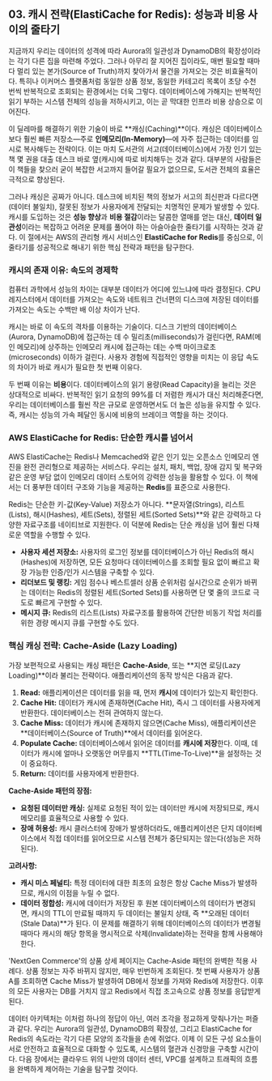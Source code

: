 ## 03. 캐시 전략(ElastiCache for Redis): 성능과 비용 사이의 줄타기

지금까지 우리는 데이터의 성격에 따라 Aurora의 일관성과 DynamoDB의 확장성이라는 각기 다른 집을 마련해 주었다. 그러나 아무리 잘 지어진 집이라도, 매번 필요할 때마다 멀리 있는 본가(Source of Truth)까지 찾아가서 물건을 가져오는 것은 비효율적이다. 특히나 이커머스 플랫폼처럼 동일한 상품 정보, 동일한 카테고리 목록이 초당 수천 번씩 반복적으로 조회되는 환경에서는 더욱 그렇다. 데이터베이스에 가해지는 반복적인 읽기 부하는 시스템 전체의 성능을 저하시키고, 이는 곧 막대한 인프라 비용 상승으로 이어진다.

이 딜레마를 해결하기 위한 기술이 바로 **캐싱(Caching)**이다. 캐싱은 데이터베이스보다 훨씬 빠른 저장소—주로 **인메모리(In-Memory)**—에 자주 접근하는 데이터를 임시로 복사해두는 전략이다. 이는 마치 도서관의 서고(데이터베이스)에서 가장 인기 있는 책 몇 권을 대출 데스크 바로 옆(캐시)에 따로 비치해두는 것과 같다. 대부분의 사람들은 이 책들을 찾으러 굳이 복잡한 서고까지 들어갈 필요가 없으므로, 도서관 전체의 효율은 극적으로 향상된다.

그러나 캐싱은 공짜가 아니다. 데스크에 비치된 책의 정보가 서고의 최신판과 다르다면(데이터 불일치), 잘못된 정보가 사용자에게 전달되는 치명적인 문제가 발생할 수 있다. 캐시를 도입하는 것은 **성능 향상**과 **비용 절감**이라는 달콤한 열매를 얻는 대신, **데이터 일관성**이라는 복잡하고 어려운 문제를 풀어야 하는 아슬아슬한 줄타기를 시작하는 것과 같다. 이 절에서는 AWS의 관리형 캐시 서비스인 **ElastiCache for Redis**를 중심으로, 이 줄타기를 성공적으로 해내기 위한 핵심 전략과 패턴을 탐구한다.

### 캐시의 존재 이유: 속도의 경제학

컴퓨터 과학에서 성능의 차이는 대부분 데이터가 어디에 있느냐에 따라 결정된다. CPU 레지스터에서 데이터를 가져오는 속도와 네트워크 건너편의 디스크에 저장된 데이터를 가져오는 속도는 수백만 배 이상 차이가 난다.



캐시는 바로 이 속도의 격차를 이용하는 기술이다. 디스크 기반의 데이터베이스(Aurora, DynamoDB)에 접근하는 데 수 밀리초(milliseconds)가 걸린다면, RAM(메인 메모리)에 상주하는 인메모리 캐시에 접근하는 데는 수백 마이크로초(microseconds) 이하가 걸린다. 사용자 경험에 직접적인 영향을 미치는 이 응답 속도의 차이가 바로 캐시가 필요한 첫 번째 이유다.

두 번째 이유는 **비용**이다. 데이터베이스의 읽기 용량(Read Capacity)을 늘리는 것은 상대적으로 비싸다. 반복적인 읽기 요청의 99%를 더 저렴한 캐시가 대신 처리해준다면, 우리는 데이터베이스를 훨씬 작은 규모로 운영하면서도 더 높은 성능을 유지할 수 있다. 즉, 캐시는 성능의 가속 페달인 동시에 비용의 브레이크 역할을 하는 것이다.

### AWS ElastiCache for Redis: 단순한 캐시를 넘어서

AWS ElastiCache는 Redis나 Memcached와 같은 인기 있는 오픈소스 인메모리 엔진을 완전 관리형으로 제공하는 서비스다. 우리는 설치, 패치, 백업, 장애 감지 및 복구와 같은 운영 부담 없이 인메모리 데이터 스토어의 강력한 성능을 활용할 수 있다. 이 책에서는 더 풍부한 데이터 구조와 기능을 제공하는 **Redis**를 표준으로 사용한다.

Redis는 단순한 키-값(Key-Value) 저장소가 아니다. **문자열(Strings), 리스트(Lists), 해시(Hashes), 세트(Sets), 정렬된 세트(Sorted Sets)**와 같은 강력하고 다양한 자료구조를 네이티브로 지원한다. 이 덕분에 Redis는 단순 캐싱을 넘어 훨씬 다채로운 역할을 수행할 수 있다.

* **사용자 세션 저장소:** 사용자의 로그인 정보를 데이터베이스가 아닌 Redis의 해시(Hashes)에 저장하면, 모든 요청마다 데이터베이스를 조회할 필요 없이 빠르고 확장 가능한 인증/인가 시스템을 구축할 수 있다.
* **리더보드 및 랭킹:** 게임 점수나 베스트셀러 상품 순위처럼 실시간으로 순위가 바뀌는 데이터는 Redis의 정렬된 세트(Sorted Sets)를 사용하면 단 몇 줄의 코드로 극도로 빠르게 구현할 수 있다.
* **메시지 큐:** Redis의 리스트(Lists) 자료구조를 활용하여 간단한 비동기 작업 처리를 위한 경량 메시지 큐를 구현할 수도 있다.

### 핵심 캐싱 전략: Cache-Aside (Lazy Loading)

가장 보편적으로 사용되는 캐싱 패턴은 **Cache-Aside**, 또는 **지연 로딩(Lazy Loading)**이라 불리는 전략이다. 애플리케이션의 동작 방식은 다음과 같다.



1.  **Read:** 애플리케이션은 데이터를 읽을 때, 먼저 **캐시**에 데이터가 있는지 확인한다.
2.  **Cache Hit:** 데이터가 캐시에 존재하면(Cache Hit), 즉시 그 데이터를 사용자에게 반환한다. 데이터베이스는 전혀 관여하지 않는다.
3.  **Cache Miss:** 데이터가 캐시에 존재하지 않으면(Cache Miss), 애플리케이션은 **데이터베이스(Source of Truth)**에서 데이터를 읽어온다.
4.  **Populate Cache:** 데이터베이스에서 읽어온 데이터를 **캐시에 저장**한다. 이때, 데이터가 캐시에 얼마나 오랫동안 머무를지 **TTL(Time-To-Live)**을 설정하는 것이 중요하다.
5.  **Return:** 데이터를 사용자에게 반환한다.

**Cache-Aside 패턴의 장점:**
* **요청된 데이터만 캐싱:** 실제로 요청된 적이 있는 데이터만 캐시에 저장되므로, 캐시 메모리를 효율적으로 사용할 수 있다.
* **장애 허용성:** 캐시 클러스터에 장애가 발생하더라도, 애플리케이션은 단지 데이터베이스에서 직접 데이터를 읽어오므로 시스템 전체가 중단되지는 않는다(성능은 저하된다).

**고려사항:**
* **캐시 미스 페널티:** 특정 데이터에 대한 최초의 요청은 항상 Cache Miss가 발생하므로, 캐시의 이점을 누릴 수 없다.
* **데이터 정합성:** 캐시에 데이터가 저장된 후 원본 데이터베이스의 데이터가 변경되면, 캐시의 TTL이 만료될 때까지 두 데이터는 불일치 상태, 즉 **오래된 데이터(Stale Data)**가 된다. 이 문제를 해결하기 위해 데이터베이스의 데이터가 변경될 때마다 캐시의 해당 항목을 명시적으로 삭제(Invalidate)하는 전략을 함께 사용해야 한다.

'NextGen Commerce'의 상품 상세 페이지는 Cache-Aside 패턴의 완벽한 적용 사례다. 상품 정보는 자주 바뀌지 않지만, 매우 빈번하게 조회된다. 첫 번째 사용자가 상품 A를 조회하면 Cache Miss가 발생하여 DB에서 정보를 가져와 Redis에 저장한다. 이후의 모든 사용자는 DB를 거치지 않고 Redis에서 직접 초고속으로 상품 정보를 응답받게 된다.

데이터 아키텍처는 이처럼 하나의 정답이 아닌, 여러 조각을 정교하게 맞춰나가는 퍼즐과 같다. 우리는 Aurora의 일관성, DynamoDB의 확장성, 그리고 ElastiCache for Redis의 속도라는 각기 다른 모양의 조각들을 손에 쥐었다. 이제 이 모든 구성 요소들이 서로 안전하고 효율적으로 대화할 수 있도록, 시스템의 혈관과 신경망을 구축할 시간이다. 다음 장에서는 클라우드 위의 나만의 데이터 센터, VPC를 설계하고 트래픽의 흐름을 완벽하게 제어하는 기술을 탐구할 것이다.